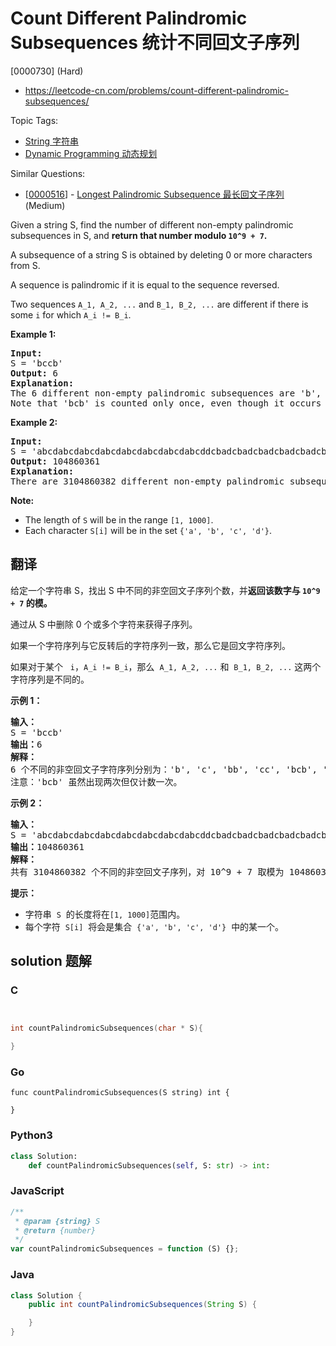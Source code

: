 # Count Different Palindromic Subsequences 统计不同回文子序列

[0000730] (Hard)

- https://leetcode-cn.com/problems/count-different-palindromic-subsequences/

Topic Tags:

- [String 字符串](https://leetcode-cn.com/tag/string/)
- [Dynamic Programming 动态规划](https://leetcode-cn.com/tag/dynamic-programming/)

Similar Questions:

- [[0000516](https://leetcode-cn.com/problems/longest-palindromic-subsequence/)] - [Longest Palindromic Subsequence 最长回文子序列](./0000516.longest-palindromic-subsequence.md) (Medium)

Given a string S, find the number of different non-empty palindromic subsequences in S, and **return that number modulo `10^9 + 7`.**

A subsequence of a string S is obtained by deleting 0 or more characters from S.

A sequence is palindromic if it is equal to the sequence reversed.

Two sequences `A_1, A_2, ...` and `B_1, B_2, ...` are different if there is some `i` for which `A_i != B_i`.

**Example 1:**

<pre><b>Input:</b> 
S = 'bccb'
<b>Output:</b> 6
<b>Explanation:</b> 
The 6 different non-empty palindromic subsequences are 'b', 'c', 'bb', 'cc', 'bcb', 'bccb'.
Note that 'bcb' is counted only once, even though it occurs twice.
</pre>

**Example 2:**

<pre><b>Input:</b> 
S = 'abcdabcdabcdabcdabcdabcdabcdabcddcbadcbadcbadcbadcbadcbadcbadcba'
<b>Output:</b> 104860361
<b>Explanation:</b> 
There are 3104860382 different non-empty palindromic subsequences, which is 104860361 modulo 10^9 + 7.
</pre>

**Note:**

- The length of `S` will be in the range `[1, 1000]`.
- Each character `S[i]` will be in the set `{'a', 'b', 'c', 'd'}`.

## 翻译

给定一个字符串 S，找出 S 中不同的非空回文子序列个数，并**返回该数字与 `10^9 + 7` 的模。**

通过从 S 中删除 0 个或多个字符来获得子序列。

如果一个字符序列与它反转后的字符序列一致，那么它是回文字符序列。

如果对于某个   `i`，`A_i != B_i`，那么  `A_1, A_2, ...` 和  `B_1, B_2, ...` 这两个字符序列是不同的。

**示例 1：**

<pre><strong>输入：</strong>
S = 'bccb'
<strong>输出：</strong>6
<strong>解释：</strong>
6 个不同的非空回文子字符序列分别为：'b', 'c', 'bb', 'cc', 'bcb', 'bccb'。
注意：'bcb' 虽然出现两次但仅计数一次。
</pre>

**示例 2：**

<pre><strong>输入：</strong>
S = 'abcdabcdabcdabcdabcdabcdabcdabcddcbadcbadcbadcbadcbadcbadcbadcba'
<strong>输出：</strong>104860361
<strong>解释：</strong>
共有 3104860382 个不同的非空回文子序列，对 10^9 + 7 取模为 104860361。
</pre>

**提示：**

- 字符串  `S`  的长度将在`[1, 1000]`范围内。
- 每个字符  `S[i]`  将会是集合  `{'a', 'b', 'c', 'd'}`  中的某一个。

## solution 题解

### C

```c


int countPalindromicSubsequences(char * S){

}


```

### Go

```golang
func countPalindromicSubsequences(S string) int {

}
```

### Python3

```python
class Solution:
    def countPalindromicSubsequences(self, S: str) -> int:

```

### JavaScript

```javascript
/**
 * @param {string} S
 * @return {number}
 */
var countPalindromicSubsequences = function (S) {};
```

### Java

```java
class Solution {
    public int countPalindromicSubsequences(String S) {

    }
}
```
